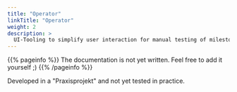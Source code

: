 ```yaml
---
title: "Operator"
linkTitle: "Operator"
weight: 2
description: >
  UI-Tooling to simplify user interaction for manual testing of milestones or exams.
---
```


{{% pageinfo %}}
The documentation is not yet written. Feel free to add it yourself ;)
{{% /pageinfo %}}

Developed in a "Praxisprojekt" and not yet tested in practice.
